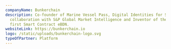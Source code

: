 ```yaml
---
companyName: Bunkerchain
description: Co-founder of Marine Vessel Pass, Digital Identities for Ships in
  collaboration with S&P Global Market Intelligence and Inventor of the World’s
  first Smart Contract eBDN.
websiteLink: https://bunkerchain.io
logo: /static/uploads/bunkerchain-logo.svg
typeOfPartner: Platform
---
```

